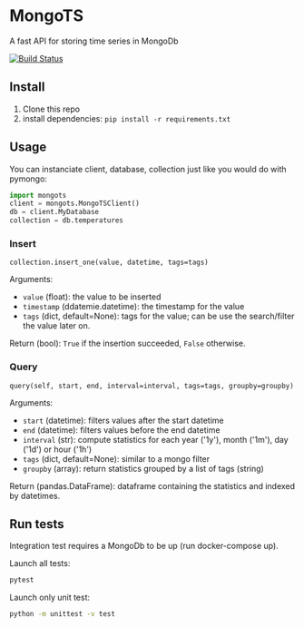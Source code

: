 MongoTS
======

A fast API for storing time series in MongoDb

[![Build Status](https://travis-ci.org/AntoineToubhans/MongoTs.svg?branch=master)](https://travis-ci.org/AntoineToubhans/MongoTs)

## Install

1. Clone this repo
2. install dependencies: `pip install -r requirements.txt`

## Usage

You can instanciate client, database, collection just like you would
do with pymongo:

```python
import mongots
client = mongots.MongoTSClient()
db = client.MyDatabase
collection = db.temperatures
```

### Insert

```
collection.insert_one(value, datetime, tags=tags)
```

Arguments:
- `value` (float): the value to be inserted
- `timestamp` (ddatemie.datetime): the timestamp for the value
- `tags` (dict, default=None): tags for the value; can be use the search/filter the value later on.

Return (bool): `True` if the insertion succeeded, `False` otherwise.

### Query

```
query(self, start, end, interval=interval, tags=tags, groupby=groupby)
```

Arguments:
- `start` (datetime): filters values after the start datetime
- `end` (datetime): filters values before the end datetime
- `interval` (str): compute statistics for each year ('1y'), month ('1m'), day ('1d') or hour ('1h')
- `tags` (dict, default=None): similar to a mongo filter
- `groupby` (array): return statistics grouped by a list of tags (string)

Return (pandas.DataFrame): dataframe containing the statistics and indexed by datetimes.


## Run tests

Integration test requires a MongoDb to be up (run docker-compose up).

Launch all tests:

```bash
pytest
```

Launch only unit test:

```bash
python -m unittest -v test
```
